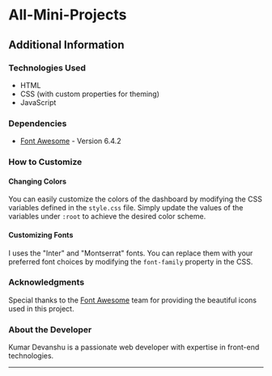 # All-Mini-Projects

## Additional Information

### Technologies Used

- HTML
- CSS (with custom properties for theming)
- JavaScript

### Dependencies

- [Font Awesome](https://fontawesome.com/) - Version 6.4.2

### How to Customize

#### Changing Colors

You can easily customize the colors of the dashboard by modifying the CSS variables defined in the `style.css` file. Simply update the values of the variables under `:root` to achieve the desired color scheme.

#### Customizing Fonts

I uses the "Inter" and "Montserrat" fonts. You can replace them with your preferred font choices by modifying the `font-family` property in the CSS.

### Acknowledgments

Special thanks to the [Font Awesome](https://fontawesome.com/) team for providing the beautiful icons used in this project.

### About the Developer

Kumar Devanshu is a passionate web developer with expertise in front-end technologies.

---
